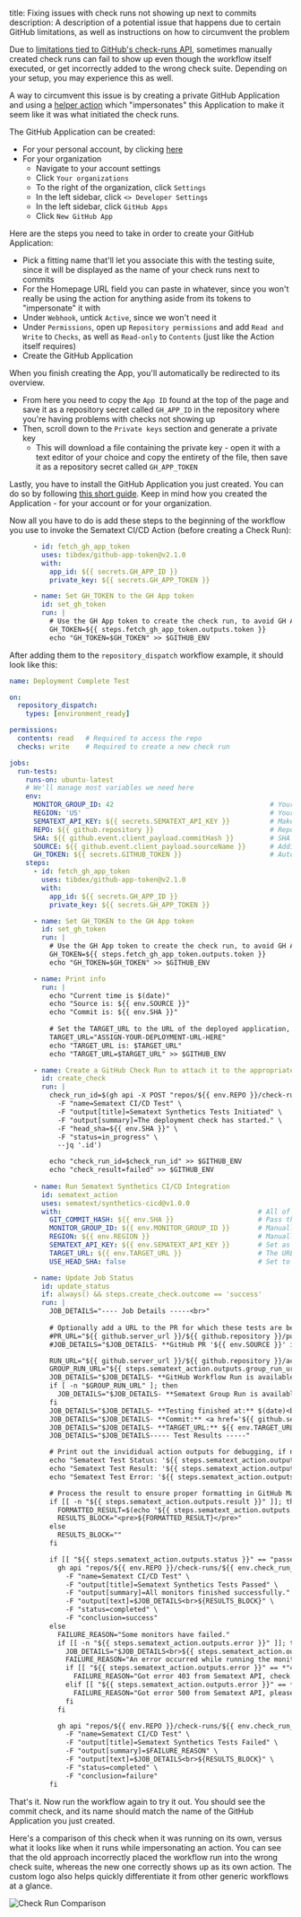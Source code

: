 title: Fixing issues with check runs not showing up next to commits
description: A description of a potential issue that happens due to certain GitHub limitations, as well as instructions on how to circumvent the problem

Due to [limitations tied to GitHub's check-runs API](https://github.com/orgs/community/discussions/24616), sometimes manually created check runs can fail to show up even though the workflow itself executed, or get incorrectly added to the wrong check suite. Depending on your setup, you may experience this as well.

A way to circumvent this issue is by creating a private GitHub Application and using a [helper action](https://github.com/tibdex/github-app-token) which "impersonates" this Application to make it seem like it was what initiated the check runs.

The GitHub Application can be created:

- For your personal account, by clicking [here](https://github.com/settings/apps/new)
- For your organization
    - Navigate to your account settings
    - Click `Your organizations`
    - To the right of the organization, click `Settings`
    - In the left sidebar, click `<> Developer Settings`
    - In the left sidebar, click `GitHub Apps`
    - Click `New GitHub App`

Here are the steps you need to take in order to create your GitHub Application:

- Pick a fitting name that'll let you associate this with the testing suite, since it will be displayed as the name of your check runs next to commits
- For the Homepage URL field you can paste in whatever, since you won't really be using the action for anything aside from its tokens to "impersonate" it with
- Under `Webhook`, untick `Active`, since we won't need it
- Under `Permissions`, open up `Repository permissions` and add `Read and Write` to `Checks`, as well as `Read-only` to `Contents` (just like the Action itself requires)
- Create the GitHub Application

When you finish creating the App, you'll automatically be redirected to its overview.

- From here you need to copy the `App ID` found at the top of the page and save it as a repository secret called `GH_APP_ID` in the repository where you're having problems with checks not showing up
- Then, scroll down to the `Private keys` section and generate a private key
    - This will download a file containing the private key - open it with a text editor of your choice and copy the entirety of the file, then save it as a repository secret called `GH_APP_TOKEN`

Lastly, you have to install the GitHub Application you just created. You can do so by following [this short guide](https://docs.github.com/en/apps/using-github-apps/installing-your-own-github-app). Keep in mind how you created the Application - for your account or for your organization.

Now all you have to do is add these steps to the beginning of the workflow you use to invoke the Sematext CI/CD Action (before creating a Check Run):

```yaml
      - id: fetch_gh_app_token
        uses: tibdex/github-app-token@v2.1.0
        with:
          app_id: ${{ secrets.GH_APP_ID }}
          private_key: ${{ secrets.GH_APP_TOKEN }}

      - name: Set GH_TOKEN to the GH App token
        id: set_gh_token
        run: |
          # Use the GH App token to create the check run, to avoid GH API limitations with regard to check run grouping
          GH_TOKEN=${{ steps.fetch_gh_app_token.outputs.token }}
          echo "GH_TOKEN=$GH_TOKEN" >> $GITHUB_ENV
```

After adding them to the `repository_dispatch` workflow example, it should look like this:

```yaml
name: Deployment Complete Test

on:
  repository_dispatch:
    types: [environment_ready]

permissions:
  contents: read   # Required to access the repo
  checks: write    # Required to create a new check run

jobs:
  run-tests:
    runs-on: ubuntu-latest
    # We'll manage most variables we need here
    env:
      MONITOR_GROUP_ID: 42                                       # Your Sematext Synthetics Monitor Group ID
      REGION: 'US'                                               # Your Sematext Cloud Region ('EU' or 'US')
      SEMATEXT_API_KEY: ${{ secrets.SEMATEXT_API_KEY }}          # Make sure to add your Sematext API key as a repository secret
      REPO: ${{ github.repository }}                             # Repository name, retrieved from GitHub
      SHA: ${{ github.event.client_payload.commitHash }}         # SHA of the commit we want to run tests for, passed from the event which invokes this workflow
      SOURCE: ${{ github.event.client_payload.sourceName }}      # Additional info you may need to create your deployment URL, passed from the invoking event
      GH_TOKEN: ${{ secrets.GITHUB_TOKEN }}                      # Automatically created by GitHub for every repository
    steps:
      - id: fetch_gh_app_token
        uses: tibdex/github-app-token@v2.1.0
        with:
          app_id: ${{ secrets.GH_APP_ID }}
          private_key: ${{ secrets.GH_APP_TOKEN }}

      - name: Set GH_TOKEN to the GH App token
        id: set_gh_token
        run: |
          # Use the GH App token to create the check run, to avoid GH API limitations with regard to check run grouping
          GH_TOKEN=${{ steps.fetch_gh_app_token.outputs.token }}
          echo "GH_TOKEN=$GH_TOKEN" >> $GITHUB_ENV

      - name: Print info
        run: |
          echo "Current time is $(date)"
          echo "Source is: ${{ env.SOURCE }}"
          echo "Commit is: ${{ env.SHA }}"
          
          # Set the TARGET_URL to the URL of the deployed application, depending on your setup
          TARGET_URL="ASSIGN-YOUR-DEPLOYMENT-URL-HERE"
          echo "TARGET_URL is: $TARGET_URL"
          echo "TARGET_URL=$TARGET_URL" >> $GITHUB_ENV

      - name: Create a GitHub Check Run to attach it to the appropriate commit
        id: create_check
        run: |
          check_run_id=$(gh api -X POST "repos/${{ env.REPO }}/check-runs" \
            -F "name=Sematext CI/CD Test" \
            -F "output[title]=Sematext Synthetics Tests Initiated" \
            -F "output[summary]=The deployment check has started." \
            -F "head_sha=${{ env.SHA }}" \
            -F "status=in_progress" \
            --jq '.id')

          echo "check_run_id=$check_run_id" >> $GITHUB_ENV
          echo "check_result=failed" >> $GITHUB_ENV
      
      - name: Run Sematext Synthetics CI/CD Integration
        id: sematext_action
        uses: sematext/synthetics-cicd@v1.0.0
        with:                                                 # All of these inputs are set near the top of the workflow
          GIT_COMMIT_HASH: ${{ env.SHA }}                     # Pass the SHA of the commit for which you're running the tests
          MONITOR_GROUP_ID: ${{ env.MONITOR_GROUP_ID }}       # Manually set near the top of the workflow
          REGION: ${{ env.REGION }}                           # Manually set near the top of the workflow
          SEMATEXT_API_KEY: ${{ env.SEMATEXT_API_KEY }}       # Set as a repository secret
          TARGET_URL: ${{ env.TARGET_URL }}                   # The URL of the deployment which you want to test, the replacement for <DYNAMIC_URL>
          USE_HEAD_SHA: false                                 # Set to true to use the HEAD SHA for the check run instead of GIT_COMMIT_HASH

      - name: Update Job Status
        id: update_status
        if: always() && steps.create_check.outcome == 'success'
        run: |
          JOB_DETAILS="---- Job Details -----<br>"
          
          # Optionally add a URL to the PR for which these tests are being run, if you passed that info in the invoking event
          #PR_URL="${{ github.server_url }}/${{ github.repository }}/pull/$PR_NUMBER"
          #JOB_DETAILS="$JOB_DETAILS- **GitHub PR '${{ env.SOURCE }}' is available** <a href='$PR_URL' target='_blank'>here</a><br>"

          RUN_URL="${{ github.server_url }}/${{ github.repository }}/actions/runs/${{ github.run_id }}"
          GROUP_RUN_URL="${{ steps.sematext_action.outputs.group_run_url }}"
          JOB_DETAILS="$JOB_DETAILS- **GitHub Workflow Run is available** <a href='$RUN_URL' target='_blank'>here</a><br>"
          if [ -n "$GROUP_RUN_URL" ]; then
            JOB_DETAILS="$JOB_DETAILS- **Sematext Group Run is available** <a href='$GROUP_RUN_URL' target='_blank'>here</a><br>"
          fi
          JOB_DETAILS="$JOB_DETAILS- **Testing finished at:** $(date)<br>"
          JOB_DETAILS="$JOB_DETAILS- **Commit:** <a href='${{ github.server_url }}/${{ github.repository }}/commit/${{ env.SHA }}' target='_blank'>${{ env.SHA }}</a><br>"
          JOB_DETAILS="$JOB_DETAILS- **TARGET_URL:** ${{ env.TARGET_URL }}<br><br>"
          JOB_DETAILS="$JOB_DETAILS----- Test Results -----"

          # Print out the invididual action outputs for debugging, if needed
          echo "Sematext Test Status: '${{ steps.sematext_action.outputs.status }}'"
          echo "Sematext Test Result: '${{ steps.sematext_action.outputs.result }}'"
          echo "Sematext Test Error: '${{ steps.sematext_action.outputs.error }}'"

          # Process the result to ensure proper formatting in GitHub Markdown
          if [[ -n "${{ steps.sematext_action.outputs.result }}" ]]; then
            FORMATTED_RESULT=$(echo '${{ steps.sematext_action.outputs.result }}' | sed 's/\\n/\n/g')
            RESULTS_BLOCK="<pre>${FORMATTED_RESULT}</pre>"
          else
            RESULTS_BLOCK=""
          fi

          if [[ "${{ steps.sematext_action.outputs.status }}" == "passed" ]]; then
            gh api "repos/${{ env.REPO }}/check-runs/${{ env.check_run_id }}" -X PATCH \
              -F "name=Sematext CI/CD Test" \
              -F "output[title]=Sematext Synthetics Tests Passed" \
              -F "output[summary]=All monitors finished successfully." \
              -F "output[text]=$JOB_DETAILS<br>${RESULTS_BLOCK}" \
              -F "status=completed" \
              -F "conclusion=success"
          else
            FAILURE_REASON="Some monitors have failed."
            if [[ -n "${{ steps.sematext_action.outputs.error }}" ]]; then
              JOB_DETAILS="$JOB_DETAILS<br>${{ steps.sematext_action.outputs.error }}"
              FAILURE_REASON="An error occurred while running the monitors."
              if [[ "${{ steps.sematext_action.outputs.error }}" == *"403"* ]]; then
                FAILURE_REASON="Got error 403 from Sematext API, check your Sematext API key."
              elif [[ "${{ steps.sematext_action.outputs.error }}" == *"500"* ]]; then
                FAILURE_REASON="Got error 500 from Sematext API, please try again in a few minutes."
              fi
            fi

            gh api "repos/${{ env.REPO }}/check-runs/${{ env.check_run_id }}" -X PATCH \
              -F "name=Sematext CI/CD Test" \
              -F "output[title]=Sematext Synthetics Tests Failed" \
              -F "output[summary]=$FAILURE_REASON" \
              -F "output[text]=$JOB_DETAILS<br>${RESULTS_BLOCK}" \
              -F "status=completed" \
              -F "conclusion=failure"
          fi
```

That's it. Now run the workflow again to try it out. You should see the commit check, and its name should match the name of the GitHub Application you just created.

Here's a comparison of this check when it was running on its own, versus what it looks like when it runs while impersonating an action. You can see that the old approach incorrectly placed the workflow run into the wrong check suite, whereas the new one correctly shows up as its own action. The custom logo also helps quickly differentiate it from other generic workflows at a glance.

![Check Run Comparison](/docs/images/synthetics/cicd-application.png)
